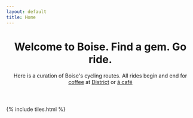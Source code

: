 ```yaml
---
layout: default
title: Home
---
```


<header>
<h1>Welcome to Boise. Find a gem. Go ride.</h1>
<p>Here is a curation of Boise's cycling routes. All rides begin and end for <a href='{{ "/coffee.html" | prepend: site.baseurl }}'>coffee</a> at <a href="http://www.districtcoffeehouse.com">District</a> or <a href="https://www.acafeboise.com">ā café</a></p>
</header>

{% include tiles.html %}
